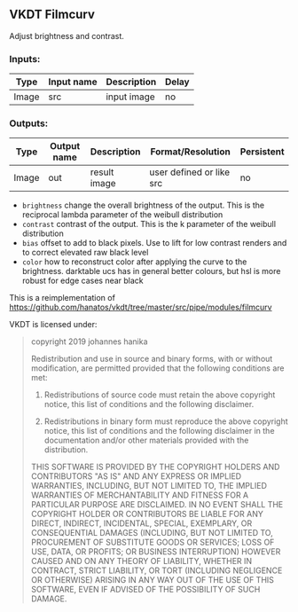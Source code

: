 ## VKDT Filmcurv

Adjust brightness and contrast.

### Inputs:

| Type  | Input name | Description     | Delay |
|-------|------------|-----------------|-------|
| Image | src        | input image     | no    |

### Outputs:

| Type  | Output name | Description         | Format/Resolution        | Persistent |
|-------|-------------|---------------------|--------------------------|------------|
| Image | out         | result image        | user defined or like src | no         |


* `brightness` change the overall brightness of the output. This is the reciprocal lambda parameter of the weibull distribution
* `contrast` contrast of the output. This is the k parameter of the weibull distribution
* `bias` offset to add to black pixels. Use to lift for low contrast renders and to correct elevated raw black level
* `color` how to reconstruct color after applying the curve to the brightness. darktable ucs has in general better colours, but hsl is more robust for edge cases near black


This is a reimplementation of https://github.com/hanatos/vkdt/tree/master/src/pipe/modules/filmcurv

VKDT is licensed under:

> copyright 2019 johannes hanika
> 
> Redistribution and use in source and binary forms, with or without modification, are permitted provided that the following conditions are met:
> 
> 1. Redistributions of source code must retain the above copyright notice, this list of conditions and the following disclaimer.
> 
> 2. Redistributions in binary form must reproduce the above copyright notice, this list of conditions and the following disclaimer in the documentation and/or other materials provided with the distribution.
> 
> THIS SOFTWARE IS PROVIDED BY THE COPYRIGHT HOLDERS AND CONTRIBUTORS "AS IS" AND ANY EXPRESS OR IMPLIED WARRANTIES, INCLUDING, BUT NOT LIMITED TO, THE IMPLIED WARRANTIES OF MERCHANTABILITY AND FITNESS FOR A PARTICULAR PURPOSE ARE DISCLAIMED. IN NO EVENT SHALL THE COPYRIGHT HOLDER OR CONTRIBUTORS BE LIABLE FOR ANY DIRECT, INDIRECT, INCIDENTAL, SPECIAL, EXEMPLARY, OR CONSEQUENTIAL DAMAGES (INCLUDING, BUT NOT LIMITED TO, PROCUREMENT OF SUBSTITUTE GOODS OR SERVICES; LOSS OF USE, DATA, OR PROFITS; OR BUSINESS INTERRUPTION) HOWEVER CAUSED AND ON ANY THEORY OF LIABILITY, WHETHER IN CONTRACT, STRICT LIABILITY, OR TORT (INCLUDING NEGLIGENCE OR OTHERWISE) ARISING IN ANY WAY OUT OF THE USE OF THIS SOFTWARE, EVEN IF ADVISED OF THE POSSIBILITY OF SUCH DAMAGE.

